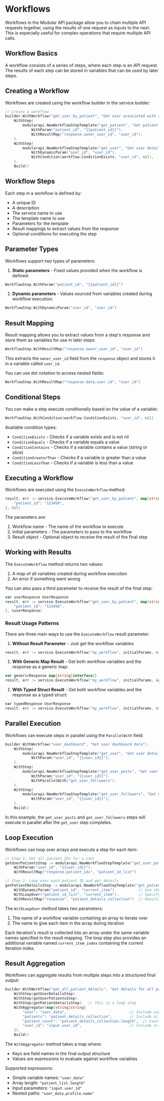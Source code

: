 # Workflows

Workflows in the Modular API package allow you to chain multiple API requests together, using the results of one request as inputs to the next. This is especially useful for complex operations that require multiple API calls.

## Workflow Basics

A workflow consists of a series of steps, where each step is an API request. The results of each step can be stored in variables that can be used by later steps.

## Creating a Workflow

Workflows are created using the workflow builder in the service builder:

```go
// Create a workflow
builder.WithWorkflow("get_user_by_patient", "Get user associated with a patient").
    WithStep(
        modularapi.NewWorkflowStepTemplate("get_patient", "Get patient details", "API", "GetPatient").
            WithParam("patient_id", "{{patient_id}}").
            WithResultMap("response.owner_user_id", "user_id"),
    ).
    WithStep(
        modularapi.NewWorkflowStepTemplate("get_user", "Get user details", "API", "GetUser").
            WithDynamicParam("user_id", "user_id").
            WithCondition(workflow.ConditionExists, "user_id", nil),
    ).
    Build()
```

## Workflow Steps

Each step in a workflow is defined by:

- A unique ID
- A description
- The service name to use
- The template name to use
- Parameters for the template
- Result mappings to extract values from the response
- Optional conditions for executing the step

## Parameter Types

Workflows support two types of parameters:

1. **Static parameters** - Fixed values provided when the workflow is defined:

```go
WorkflowStep.WithParam("patient_id", "{{patient_id}}")
```

1. **Dynamic parameters** - Values sourced from variables created during workflow execution:

```go
WorkflowStep.WithDynamicParam("user_id", "user_id")
```

## Result Mapping

Result mapping allows you to extract values from a step's response and store them as variables for use in later steps:

```go
WorkflowStep.WithResultMap("response.owner_user_id", "user_id")
```

This extracts the `owner_user_id` field from the `response` object and stores it in a variable called `user_id`.

You can use dot notation to access nested fields:

```go
WorkflowStep.WithResultMap("response.data.user.id", "user_id")
```

## Conditional Steps

You can make a step execute conditionally based on the value of a variable:

```go
WorkflowStep.WithCondition(workflow.ConditionExists, "user_id", nil)
```

Available condition types:

- `ConditionExists` - Checks if a variable exists and is not nil
- `ConditionEquals` - Checks if a variable equals a value
- `ConditionContains` - Checks if a variable contains a value (string or slice)
- `ConditionGreaterThan` - Checks if a variable is greater than a value
- `ConditionLessThan` - Checks if a variable is less than a value

## Executing a Workflow

Workflows are executed using the `ExecuteWorkflow` method:

```go
result, err := service.ExecuteWorkflow("get_user_by_patient", map[string]interface{}{
    "patient_id": "123456",
}, nil)
```

The parameters are:

1. Workflow name - The name of the workflow to execute
2. Initial parameters - The parameters to pass to the workflow
3. Result object - Optional object to receive the result of the final step

## Working with Results

The `ExecuteWorkflow` method returns two values:

1. A map of all variables created during workflow execution
2. An error if something went wrong

You can also pass a third parameter to receive the result of the final step:

```go
var userResponse UserResponse
result, err := service.ExecuteWorkflow("get_user_by_patient", map[string]interface{}{
    "patient_id": "123456",
}, &userResponse)
```

### Result Usage Patterns

There are three main ways to use the `ExecuteWorkflow` result parameter:

1. **Without Result Parameter** - Just get the workflow variables:

```go
result, err := service.ExecuteWorkflow("my_workflow", initialParams, nil)
```

1. **With Generic Map Result** - Get both workflow variables and the response as a generic map:

```go
var genericResponse map[string]interface{}
result, err := service.ExecuteWorkflow("my_workflow", initialParams, &genericResponse)
```

1. **With Typed Struct Result** - Get both workflow variables and the response as a typed struct:

```go
var typedResponse UserResponse
result, err := service.ExecuteWorkflow("my_workflow", initialParams, &typedResponse)
```

## Parallel Execution

Workflows can execute steps in parallel using the `ParallelWith` field:

```go
builder.WithWorkflow("user_dashboard", "Get user dashboard data").
    WithStep(
        modularapi.NewWorkflowStepTemplate("get_user", "Get user details", "API", "GetUser").
            WithParam("user_id", "{{user_id}}"),
    ).
    WithStep(
        modularapi.NewWorkflowStepTemplate("get_user_posts", "Get user posts", "API", "GetUserPosts").
            WithParam("user_id", "{{user_id}}").
            WithParallelWith("get_user_followers"),
    ).
    WithStep(
        modularapi.NewWorkflowStepTemplate("get_user_followers", "Get user followers", "API", "GetUserFollowers").
            WithParam("user_id", "{{user_id}}"),
    ).
    Build()
```

In this example, the `get_user_posts` and `get_user_followers` steps will execute in parallel after the `get_user` step completes.

## Loop Execution

Workflows can loop over arrays and execute a step for each item:

```go
// Step 1: Get all patient IDs for a user
getUserPatientsStep := modularapi.NewWorkflowStepTemplate("get_user_patients", "Get patient IDs", "API", "GetUserPatients").
    WithParam("user_id", "{{user_id}}").
    WithResultMap("response.patient_ids", "patient_id_list")

// Step 2: Loop over each patient ID and get details
getPatientDetailsStep := modularapi.NewWorkflowStepTemplate("get_patient_details", "Get patient details", "API", "GetPatient").
    WithDynamicParam("patient_id", "current_item").          // Use the current loop item
    WithLoopOver("patient_id_list", "current_item").         // Specify loop source and item variable
    WithResultMap("response", "patient_details_collection")  // Results collected in an array
```

The `WithLoopOver` method takes two parameters:

1. The name of a workflow variable containing an array to iterate over
2. The name to give each item in the array during iteration

Each iteration's result is collected into an array under the same variable names specified in the result mapping. The loop step also provides an additional variable named `current_item_index` containing the current iteration index.

## Result Aggregation

Workflows can aggregate results from multiple steps into a structured final output:

```go
builder.WithWorkflow("get_all_patient_details", "Get details for all patients").
    WithStep(getUserDetailsStep).
    WithStep(getUserPatientsStep).
    WithStep(getPatientDetailsStep).  // This is a loop step
    WithAggregator(map[string]string{
        "user": "user_data",                             // Include user data
        "patients": "patient_details_collection",        // Include all patient details
        "patient_count": "patient_details_collection.length",  // Count patients
        "user_id": "input.user_id",                      // Include original input
    }).
    Build()
```

The `WithAggregator` method takes a map where:

- Keys are field names in the final output structure
- Values are expressions to evaluate against workflow variables

Supported expressions:

- Simple variable names: `"user_data"`
- Array length: `"patient_list.length"`
- Input parameters: `"input.user_id"`
- Nested paths: `"user_data.profile.name"`
